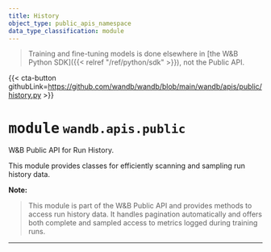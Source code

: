 ```yaml
---
title: History
object_type: public_apis_namespace
data_type_classification: module
---
```

> Training and fine-tuning models is done elsewhere in [the W&B Python SDK]({{< relref "/ref/python/sdk" >}}), not the Public API.

{{< cta-button githubLink=https://github.com/wandb/wandb/blob/main/wandb/apis/public/history.py >}}




# <kbd>module</kbd> `wandb.apis.public`
W&B Public API for Run History. 

This module provides classes for efficiently scanning and sampling run history data. 



**Note:**

> This module is part of the W&B Public API and provides methods to access run history data. It handles pagination automatically and offers both complete and sampled access to metrics logged during training runs. 



---



